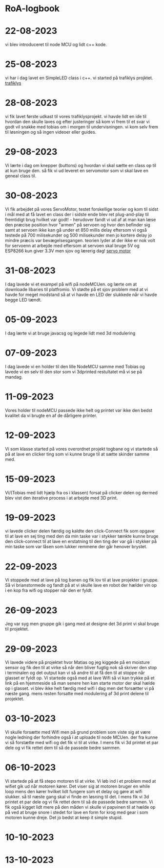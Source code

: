 # RoA-logbook
# 22-08-2023
vi blev introduceret til node MCU og lidt c++ kode.

# 25-08-2023
vi har i dag lavet en SimpleLED class i c++.
vi started på trafiklys projktet. [trafiklys]([url](https://github.com/thejamiegc/RoA-logbook/tree/main/TrafficLight_Project))

# 28-08-2023 
vi fik lavet første udkast til vores trafiklysprojekt. vi havde lidt en ide til hvordan den skulle laves og efter justeringer så kom vi frem til et svar vi godt vil snakke med tobias om i morgen til undervisningen. vi kom selv frem til løsningen og så ingen videoer eller guides. 

# 29-08-2023
Vi lærte i dag om knepper (buttons) og hvordan vi skal sætte en class op til at kun bruge den. så fik vi ud leveret en servomotor som vi skal lave en geneal class til.

# 30-08-2023
Vi fik arbejdet på vores ServoMotor, testet forskellige teorier og kom til sidst i mål med at få lavet en class der i sidste ende blev ret plug-and-play til fremtidigt brug hvilket var godt! - herudover fandt vi ud af at man kan læse den præcise position hvor "armen" på servoen og hvor den befinder sig samt at servoen ikke kan gå under et 850 millis delay eftersom vi også testede på 700 milisekunder og 500 milisekunder men jo kortere delay jo mindre præcis var bevægelsesgangen. teorien lyder at der ikke er nok volt for servoenn at arbejde med eftersom at servoen skal bruge 5V og ESP8266 kun giver 3.3V men sjov og lærerig dag!
[servo motor](url)

# 31-08-2023
I dag lavede vi et exampel på wifi på nodeMCUen. og lærte om at downloade libaries til platfromio. Vi stødte på et sjov problem med at vi havde for meget modstand så at vi havde en LED der slukkede når vi havde begge LED tændt. 

# 05-09-2023
I dag lærte vi at bruge javacsg og legede lidt med 3d modulering

# 07-09-2023
I dag lavede vi en holder til den lille NodeMCU samme med Tobias og lavede vi en selv til den stor som vi 3dprinted restultatet må vi se på mandag.

# 11-09-2023
Vores holder til nodeMCU passede ikke helt og printet var ikke den bedst kvalitet da vi brugte en af de dårligere printer. 

# 12-09-2023
Vi som klasse started på vores overordnet projekt togbane og vi startede så på at lave en clicker ting som vi kunne bruge til at sætte skinder samme med.

# 15-09-2023
Vi/(Tobias med lidt hjælp fra os i klassen) forsat på clicker delen og dermed blev vist den iterative process i at arbejde med 3D print.

# 19-09-2023
vi lavede clicker delen færdig og kaldte den click-Connect fik som opgave til at lave en sej ting med den da min taske var i stykker tænkte kunne bruge den click-connect til at lave en erstatning til den ting der var gå i stykker på min taske som var låsen som lukker remmene der går henover brystet. 

# 22-09-2023
Vi stoppede med at lave på tog banen og fik lov til at lave projekter i gruppe. Så vi brianstormede og fandt på at vi skulle lave en robot der hælder vin op i en kop fra wifi og stopper når den er fyldt.

# 26-09-2023
Jeg var syg men gruppe gik i gang med at designe det 3d print vi skal bruge til projektet.

# 29-09-2023
Vi lavede videre på projektet hvor Matias og jeg kiggede på en moisture sensor og fik den til at virke så når den bliver fugtig nok så skriver den stop i terminalen og det output kan vi så andre til at få den til at stoppe når glasset er fyldt op. Vi startede også med at lave Wifi så vi kan trykke på et link på en hjemmeside så man senere hen kan starte motor der skal hælde op i glasset. vi blev ikke helt færdig med wifi i dag men det forsætter vi på næste gang. mens resten forsatte med modulering af 3d print delene til projektet. 

# 03-10-2023
Vi skulle forsætte med Wifi men på grund problem som viste sig at være nogle ledning der forhindre også i at uploade til node MCUen. der fra kunne vi så forstætte med wifi og det fik vi til at virke. I mens fik vi 3d printet et par dele og vi fik rettet dem til så de passede bedre sammen.

# 06-10-2023
Vi startede på at få stepo motoren til at virke. Vi løb ind i et problem med at wifiet gik ud når motoren kører. Det viser sig at motoren bruger en while loop mens den kører hvilket lidt fungere som et delay og gøre at wifi slukker. så til næste gang skal vi finde en løsning til det. 
I mens fik vi 3d printet et par dele og vi fik rettet dem til så de passede bedre sammen. Vi fik også kigget lidt mere på den måden vi skulle vi papvinen til at hælde op på ved at bruge snore i stedet for lave en form for krog med gear i som motoren kunne dreje. Det jo bedst at keep it simple stupid.  

# 10-10-2023

# 13-10-2023

